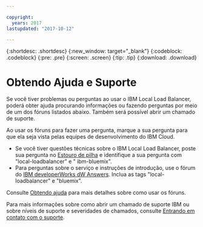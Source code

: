 ```yaml
---

copyright:
  years: 2017
lastupdated: "2017-10-12"

---
```


{:shortdesc: .shortdesc}
{:new_window: target="_blank"}
{:codeblock: .codeblock}
{:pre: .pre}
{:screen: .screen}
{:tip: .tip}
{:download: .download}

# Obtendo Ajuda e Suporte

Se você tiver problemas ou perguntas ao usar o IBM Local Load Balancer, poderá obter
ajuda procurando informações ou fazendo perguntas por meio de um dos fóruns listados abaixo. Também
será possível abrir um chamado de suporte.

Ao usar os fóruns para fazer uma pergunta, marque a sua pergunta para que ela seja vista pelas equipes de desenvolvimento do IBM Cloud.

* Se você tiver questões técnicas sobre o IBM Local Load Balancer, poste sua pergunta no [Estouro de pilha](https://stackoverflow.com/search?q=local-loadbalancer+ibm-bluemix) e identifique a sua pergunta com "local-loadbalancer" e " ibm-bluemix".
* Para perguntas sobre o serviço e instruções de introdução, use o fórum do [IBM developerWorks dW Answers](https://developer.ibm.com/answers/topics/local-loadbalancer.html?smartspace=bluemix). Inclua as tags "local-loadbalancer" e "bluemix".

Consulte [Obtendo ajuda](https://console.bluemix.net/docs/support/index.html#getting-help) para mais detalhes sobre como usar os fóruns.

Para mais informações sobre como abrir um chamado de suporte IBM ou sobre níveis de suporte e severidades de chamados, consulte [Entrando em contato com o suporte](https://console.bluemix.net/docs/support/index.html#contacting-support).
